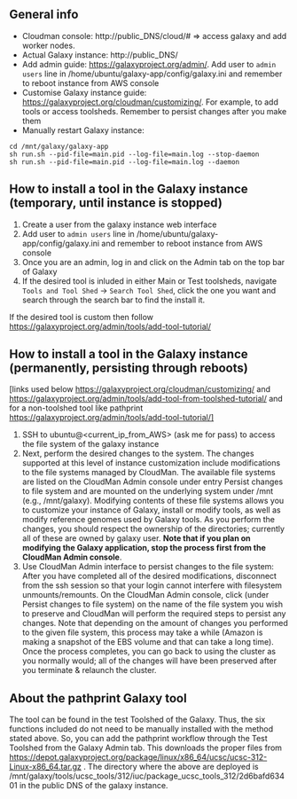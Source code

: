 ## General info

* Cloudman console: http://public_DNS/cloud/# => access galaxy and add worker nodes.
* Actual Galaxy instance: http://public_DNS/
* Add admin guide: https://galaxyproject.org/admin/. Add user to ```admin users``` line in /home/ubuntu/galaxy-app/config/galaxy.ini and remember to reboot instance from AWS console
* Customise Galaxy instance guide: https://galaxyproject.org/cloudman/customizing/. For example, to add tools or access toolsheds. Remember to persist changes after you make them
* Manually restart Galaxy instance: 
```sudo su galaxy
cd /mnt/galaxy/galaxy-app
sh run.sh --pid-file=main.pid --log-file=main.log --stop-daemon
sh run.sh --pid-file=main.pid --log-file=main.log --daemon
```

## How to install a tool in the Galaxy instance (temporary, until instance is stopped)

1. Create a user from the galaxy instance web interface
2. Add user to ```admin users``` line in /home/ubuntu/galaxy-app/config/galaxy.ini and remember to reboot instance from AWS console
3. Once you are an admin, log in and click on the Admin tab on the top bar of Galaxy
4. If the desired tool is inluded in either Main or Test toolsheds, navigate ```Tools and Tool Shed``` -> ```Search Tool Shed```, click the one you want and search through the search bar to find the install it.

If the desired tool is custom then follow https://galaxyproject.org/admin/tools/add-tool-tutorial/

## How to install a tool in the Galaxy instance (permanently, persisting through reboots)

[links used below https://galaxyproject.org/cloudman/customizing/ and https://galaxyproject.org/admin/tools/add-tool-from-toolshed-tutorial/ and for a non-toolshed tool like pathprint https://galaxyproject.org/admin/tools/add-tool-tutorial/]

1. SSH to ubuntu@<current_ip_from_AWS> (ask me for pass) to access the file system of the galaxy instance
2. Next, perform the desired changes to the system. The changes supported at this level of instance customization include modifications to the file systems managed by CloudMan. The available file systems are listed on the CloudMan Admin console under entry Persist changes to file system and are mounted on the underlying system under /mnt (e.g., /mnt/galaxy). Modifying contents of these file systems allows you to customize your instance of Galaxy, install or modify tools, as well as modify reference genomes used by Galaxy tools. As you perform the changes, you should respect the ownership of the directories; currently all of these are owned by galaxy user. **Note that if you plan on modifying the Galaxy application, stop the process first from the CloudMan Admin console**.
3. Use CloudMan Admin interface to persist changes to the file system: After you have completed all of the desired modifications, disconnect from the ssh session so that your login cannot interfere with filesystem unmounts/remounts. On the CloudMan Admin console, click (under Persist changes to file system) on the name of the file system you wish to preserve and CloudMan will perform the required steps to persist any changes. Note that depending on the amount of changes you performed to the given file system, this process may take a while (Amazon is making a snapshot of the EBS volume and that can take a long time). Once the process completes, you can go back to using the cluster as you normally would; all of the changes will have been preserved after you terminate & relaunch the cluster.

## About the pathprint Galaxy tool

The tool can be found in the test Toolshed of the Galaxy. Thus, the six functions included do not need to be manually installed with the method stated above. So, you can add the pathprint workflow through the Test Toolshed from the Galaxy Admin tab. This downloads the proper files from  https://depot.galaxyproject.org/package/linux/x86_64/ucsc/ucsc-312-Linux-x86_64.tar.gz . The directory where the above are deployed is /mnt/galaxy/tools/ucsc_tools/312/iuc/package_ucsc_tools_312/2d6bafd63401 in the public DNS of the galaxy instance.

